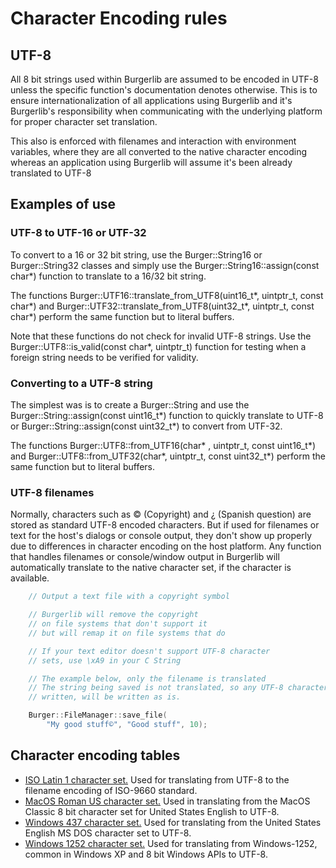 ﻿# Character Encoding rules

## UTF-8

All 8 bit strings used within Burgerlib are assumed to be encoded in UTF-8 unless the specific function's documentation denotes otherwise. This is to ensure internationalization of all applications using Burgerlib and it's Burgerlib's responsibility when communicating with the underlying platform for proper character set translation.

This also is enforced with filenames and interaction with environment variables, where they are all converted to the native character encoding whereas an application using Burgerlib will assume it's been already translated to UTF-8

## Examples of use

### UTF-8 to UTF-16 or UTF-32

To convert to a 16 or 32 bit string, use the Burger::String16 or Burger::String32 classes and simply use the Burger::String16::assign(const char\*) function to translate to a 16/32 bit string.

The functions Burger::UTF16::translate_from_UTF8(uint16_t\*, uintptr_t, const char\*) and Burger::UTF32::translate_from_UTF8(uint32_t\*, uintptr_t, const char\*) perform the same function but to literal buffers.

Note that these functions do not check for invalid UTF-8 strings. Use the Burger::UTF8::is_valid(const char\*, uintptr_t) function for testing when a foreign string needs to be verified for validity.

### Converting to a UTF-8 string

The simplest was is to create a Burger::String and use the Burger::String::assign(const uint16_t\*) function to quickly translate to UTF-8 or Burger::String::assign(const uint32_t\*) to convert from UTF-32.

The functions Burger::UTF8::from_UTF16(char\* , uintptr_t, const uint16_t\*) and Burger::UTF8::from_UTF32(char\*, uintptr_t, const uint32_t\*) perform the same function but to literal buffers.

### UTF-8 filenames

Normally, characters such as © (Copyright) and ¿ (Spanish question) are stored as standard UTF-8 encoded characters. But if used for filenames or text for the host's dialogs or console output, they don't show up properly due to differences in character encoding on the host platform. Any function that handles filenames or console/window output in Burgerlib will automatically translate to the native character set, if the character is available.

```cpp
    // Output a text file with a copyright symbol

    // Burgerlib will remove the copyright
    // on file systems that don't support it
    // but will remap it on file systems that do

    // If your text editor doesn't support UTF-8 character
    // sets, use \xA9 in your C String

    // The example below, only the filename is translated
    // The string being saved is not translated, so any UTF-8 characters
    // written, will be written as is.

    Burger::FileManager::save_file(
        "My good stuff©", "Good stuff", 10);
```

## Character encoding tables

* [ISO Latin 1 character set.](isolatin1.htm) Used for translating from UTF-8 to the filename encoding of ISO-9660 standard.
* [MacOS Roman US character set.](macromanus.htm) Used in translating from the MacOS Classic 8 bit character set for United States English to UTF-8.
* [Windows 437 character set.](windows437.htm) Used for translating from the United States English MS DOS character set to UTF-8.
* [Windows 1252 character set.](windows1252.htm) Used for translating from Windows-1252, common in Windows XP and 8 bit Windows APIs to UTF-8.
